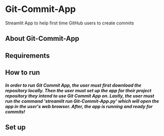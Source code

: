 # Git-Commit-App
Streamlit App to help first time GitHub users to create commits 

## About Git-Commit-App

## Requirements

## How to run
##### In order to run Git Commit App, the user must first download the repository locally. Then the user must set up the app for their project repository they intend to use Git Commit App on. Lastly, the user must run the command 'streamlit run Git-Commit-App.py' which will open the app in the user's web browser. After, the app is running and ready for commits!

## Set up

